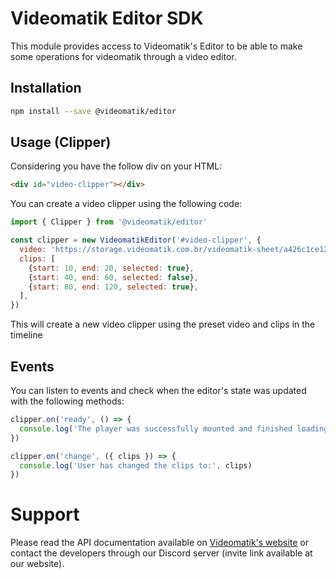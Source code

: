 # Videomatik Editor SDK

This module provides access to Videomatik's Editor to be able to make some
operations for videomatik through a video editor.

## Installation

```bash
npm install --save @videomatik/editor
```

## Usage (Clipper)

Considering you have the follow div on your HTML:

```html
<div id="video-clipper"></div>
```

You can create a video clipper using the following code:

```javascript
import { Clipper } from '@videomatik/editor'

const clipper = new VideomatikEditor('#video-clipper', {
  video: 'https://storage.videomatik.com.br/videomatik-sheet/a426c1ce128.mp4',
  clips: [
    {start: 10, end: 20, selected: true},
    {start: 40, end: 60, selected: false},
    {start: 80, end: 120, selected: true},
  ],
})
```

This will create a new video clipper using the preset video and clips in the timeline

## Events

You can listen to events and check when the editor's state was updated with the
following methods:

```javascript
clipper.on('ready', () => {
  console.log('The player was successfully mounted and finished loading')
})

clipper.on('change', ({ clips }) => {
  console.log('User has changed the clips to:', clips)
})
```

# Support

Please read the API documentation available on [Videomatik's website](https://videomatik.com.br) or contact the developers through our Discord server (invite link available at our website).
